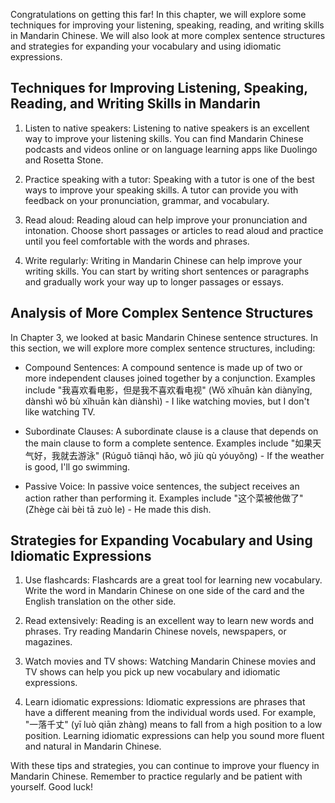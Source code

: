 
Congratulations on getting this far! In this chapter, we will explore some techniques for improving your listening, speaking, reading, and writing skills in Mandarin Chinese. We will also look at more complex sentence structures and strategies for expanding your vocabulary and using idiomatic expressions.

Techniques for Improving Listening, Speaking, Reading, and Writing Skills in Mandarin
-------------------------------------------------------------------------------------

1. Listen to native speakers: Listening to native speakers is an excellent way to improve your listening skills. You can find Mandarin Chinese podcasts and videos online or on language learning apps like Duolingo and Rosetta Stone.

2. Practice speaking with a tutor: Speaking with a tutor is one of the best ways to improve your speaking skills. A tutor can provide you with feedback on your pronunciation, grammar, and vocabulary.

3. Read aloud: Reading aloud can help improve your pronunciation and intonation. Choose short passages or articles to read aloud and practice until you feel comfortable with the words and phrases.

4. Write regularly: Writing in Mandarin Chinese can help improve your writing skills. You can start by writing short sentences or paragraphs and gradually work your way up to longer passages or essays.

Analysis of More Complex Sentence Structures
--------------------------------------------

In Chapter 3, we looked at basic Mandarin Chinese sentence structures. In this section, we will explore more complex sentence structures, including:

* Compound Sentences: A compound sentence is made up of two or more independent clauses joined together by a conjunction. Examples include "我喜欢看电影，但是我不喜欢看电视" (Wǒ xǐhuān kàn diànyǐng, dànshì wǒ bù xǐhuān kàn diànshì) - I like watching movies, but I don't like watching TV.

* Subordinate Clauses: A subordinate clause is a clause that depends on the main clause to form a complete sentence. Examples include "如果天气好，我就去游泳" (Rúguǒ tiānqì hǎo, wǒ jiù qù yóuyǒng) - If the weather is good, I'll go swimming.

* Passive Voice: In passive voice sentences, the subject receives an action rather than performing it. Examples include "这个菜被他做了" (Zhège cài bèi tā zuò le) - He made this dish.

Strategies for Expanding Vocabulary and Using Idiomatic Expressions
-------------------------------------------------------------------

1. Use flashcards: Flashcards are a great tool for learning new vocabulary. Write the word in Mandarin Chinese on one side of the card and the English translation on the other side.

2. Read extensively: Reading is an excellent way to learn new words and phrases. Try reading Mandarin Chinese novels, newspapers, or magazines.

3. Watch movies and TV shows: Watching Mandarin Chinese movies and TV shows can help you pick up new vocabulary and idiomatic expressions.

4. Learn idiomatic expressions: Idiomatic expressions are phrases that have a different meaning from the individual words used. For example, "一落千丈" (yī luò qiān zhàng) means to fall from a high position to a low position. Learning idiomatic expressions can help you sound more fluent and natural in Mandarin Chinese.

With these tips and strategies, you can continue to improve your fluency in Mandarin Chinese. Remember to practice regularly and be patient with yourself. Good luck!
